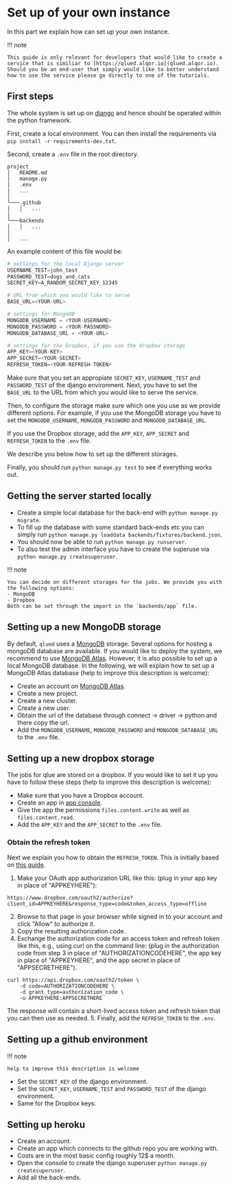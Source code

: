 # Set up of your own instance

In this part we explain how can set up your own instance.

!!! note

    This guide is only relevant for developers that would like to create a service that is similiar to [https://qlued.alqor.io](qlued.alqor.io). Should you be an end-user that simply would like to better understand how to use the service please go directly to one of the tutorials.

## First steps

The whole system is set up on [django](https://www.djangoproject.com/) and hence should be operated within the python framework.

First, create a local environment. You can then install the requirements via `pip install -r requirements-dev.txt`.

Second, create a `.env` file in the root directory. 
```
project
│   README.md
│   manage.py
|   .env
|   ...    
│
└───.github
│   │   ...
|
└───backends
│   │   ...
|
│   ...
```


An example content of this file would be:

``` python
# settings for the local Django server
USERNAME_TEST=john_test 
PASSWORD_TEST=dogs_and_cats
SECRET_KEY=A_RANDOM_SECRET_KEY_12345

# URL from which you would like to serve 
BASE_URL=<YOUR-URL>

# settings for MongoDB
MONGODB_USERNAME = <YOUR-USERNAME>
MONGODB_PASSWORD = <YOUR-PASSWORD>
MONGODB_DATABASE_URL = <YOUR-URL>

# settings for the Dropbox, if you use the dropbox storage
APP_KEY=<YOUR-KEY>
APP_SECRET=<YOUR-SECRET>
REFRESH_TOKEN=<YOUR-REFRESH-TOKEN>
```

Make sure that you set an appropiate `SECRET_KEY`, `USERNAME_TEST` and `PASSWORD_TEST` of the django environment. 
Next, you have to set the `BASE_URL` to the URL from which you would like to serve the service.

Then, to configure the storage make sure which one you use as we provide different options. For example, if you use the MongoDB storage you have to set the `MONGODB_USERNAME`, `MONGODB_PASSWORD` and `MONGODB_DATABASE_URL`.

If you use the Dropbox storage, add the `APP_KEY`, `APP_SECRET` and `REFRESH_TOKEN` to the `.env` file.

We describe you below how to set up the different storages.

Finally, you should run `python manage.py test` to see if everything works out.

## Getting the server started locally

- Create a simple local database for the back-end with `python manage.py migrate`.
- To fill up the database with some standard back-ends etc you can simply run `python manage.py loaddata backends/fixtures/backend.json`.
- You should now be able to run `python manage.py runserver`.
- To also test the admin interface you have to create the superuse via `python manage.py createsuperuser`.


!!! note

    You can decide on different storages for the jobs. We provide you with the following options:
    - MongoDB
    - Dropbox
    Both can be set through the import in the `backends/app` file.

## Setting up a new MongoDB storage

By default, `qlued` uses a [MongoDB](https://www.mongodb.com/) storage. Several options for hosting a mongoDB database are available. If you would like to deploy the system, we recommend to use [MongoDB Atlas](https://www.mongodb.com/cloud/atlas). However, it is also possible to set up a local MongoDB database. In the following, we will explain how to set up a MongoDB Atlas database (help to improve this description is welcome):

- Create an account on [MongoDB Atlas](https://www.mongodb.com/cloud/atlas).
- Create a new project.
- Create a new cluster.
- Create a new user.
- Obtain the url of the database through connect -> driver -> python and there copy the url.
- Add the `MONGODB_USERNAME`, `MONGODB_PASSWORD` and `MONGODB_DATABASE_URL` to the `.env` file.

## Setting up a new dropbox storage
The jobs for qlue are stored on a dropbox. If you would like to set it up you have to follow these steps (help to improve this description is welcome):

- Make sure that you have a Dropbox account.
- Create an app in [app console](https://www.dropbox.com/developers/apps).
- Give the app the permissions `files.content.write` as well as `files.content.read`.
- Add the `APP_KEY` and the `APP_SECRET` to the `.env` file. 

### Obtain the refresh token

Next we explain you how to  obtain the `REFRESH_TOKEN`. This is initially based on [this guide](https://www.dropboxforum.com/t5/Dropbox-API-Support-Feedback/Get-refresh-token-from-access-token/td-p/596739).

1. Make your OAuth app authorization URL like this: (plug in your app key in place of "APPKEYHERE"):
```
https://www.dropbox.com/oauth2/authorize?client_id=APPKEYHERE&response_type=code&token_access_type=offline
```
2. Browse to that page in your browser while signed in to your account and click "Allow" to authorize it.
3. Copy the resulting authorization code.
4. Exchange the authorization code for an access token and refresh token like this, e.g., using curl on the command line: (plug in the authorization code from step 3 in place of "AUTHORIZATIONCODEHERE", the app key in place of "APPKEYHERE", and the app secret in place of "APPSECRETHERE").
```
curl https://api.dropbox.com/oauth2/token \
    -d code=AUTHORIZATIONCODEHERE \
    -d grant_type=authorization_code \
    -u APPKEYHERE:APPSECRETHERE​
```
The response will contain a short-lived access token and refresh token that you can then use as needed.
5. Finally, add the `REFRESH_TOKEN` to the `.env`.

## Setting up a github environment  

!!! note
    
    help to improve this description is welcome

- Set the `SECRET_KEY` of the django environment.
- Set the `SECRET_KEY`, `USERNAME_TEST` and `PASSWORD_TEST` of the django environment.
- Same for the Dropbox keys.

## Setting up heroku
- Create an account.
- Create an app which connects to the github repo you are working with.
- Costs are in the most basic config roughly 12$ a month.
- Open the console to create the django superuser `python manage.py createsuperuser`.
- Add all the back-ends.